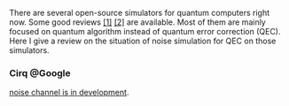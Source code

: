 There are several open-source simulators for quantum computers right now. Some good reviews
[[1]](https://quantumcomputingreport.com/scorecards/review-of-the-cirq-quantum-software-framework/) 
[[2]](https://quantumcomputingreport.com/wp-content/uploads/2018/06/Overview-and-Comparison-of-Gate-Level-Quantum-Software-Platforms-Final-June-21-2018.pdf)
are available. Most of them are mainly focused on quantum algorithm instead of quantum error correction (QEC). Here I give a review on the situation of noise simulation for QEC on those simulators.

### Cirq @Google
[noise channel is in development](https://github.com/quantumlib/Cirq/issues/730). 
